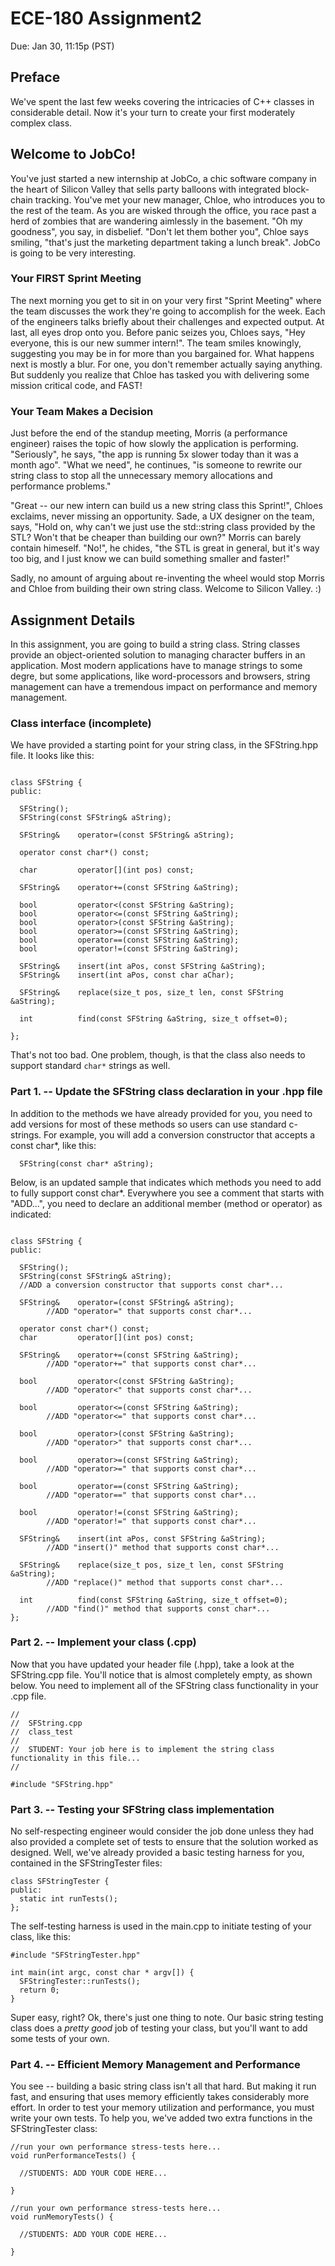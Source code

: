 # ECE-180 Assignment2
Due: Jan 30, 11:15p (PST)

## Preface

We've spent the last few weeks covering the intricacies of C++ classes in considerable detail. Now it's your turn to create your first moderately complex class.

## Welcome to JobCo!

You've just started a new internship at JobCo, a chic software company in the heart of Silicon Valley that sells party balloons with integrated block-chain tracking. You've met your new manager, Chloe, who introduces you to the rest of the team. As you are wisked through the office, you race past a herd of zombies that are wandering aimlessly in the basement. "Oh my goodness", you say, in disbelief.  "Don't let them bother you", Chloe says smiling, "that's just the marketing department taking a lunch break". JobCo is going to be very interesting.

### Your FIRST Sprint Meeting

The next morning you get to sit in on your very first "Sprint Meeting" where the team discusses the work they're going to accomplish for the week. Each of the engineers talks briefly about their challenges and expected output. At last, all eyes drop onto you. Before panic seizes you, Chloes says, "Hey everyone, this is our new summer intern!". The team smiles knowingly, suggesting you may be in for more than you bargained for.  What happens next is mostly a blur. For one, you don't remember actually saying anything. But suddenly you realize that Chloe has tasked you with delivering some mission critical code, and FAST!  

### Your Team Makes a Decision

Just before the end of the standup meeting, Morris (a performance engineer) raises the topic of how slowly the application is performing. "Seriously", he says, "the app is running 5x slower today than it was a month ago". "What we need", he continues, "is someone to rewrite our string class to stop all the unnecessary memory allocations and performance problems."

"Great -- our new intern can build us a new string class this Sprint!", Chloes exclaims, never missing an opportunity. Sade, a UX designer on the team, says, "Hold on, why can't we just use the std::string class provided by the STL? Won't that be cheaper than building our own?"  Morris can barely contain himeself. "No!", he chides, "the STL is great in general, but it's way too big, and I just know we can build something smaller and faster!"

Sadly, no amount of arguing about re-inventing the wheel would stop Morris and Chloe from building their own string class. Welcome to Silicon Valley. :)

## Assignment Details

In this assignment, you are going to build a string class. String classes provide an object-oriented solution to managing character buffers in an application. Most modern applications have to manage strings to some degre, but some applications, like word-processors and browsers, string management can have a tremendous impact on performance and memory management.

### Class interface (incomplete)

We have provided a starting point for your string class, in the SFString.hpp file.  It looks like this:

```

class SFString {
public:
  
  SFString();
  SFString(const SFString& aString);
  
  SFString&    operator=(const SFString& aString);
  
  operator const char*() const;
  
  char         operator[](int pos) const;

  SFString&    operator+=(const SFString &aString);
  
  bool         operator<(const SFString &aString);
  bool         operator<=(const SFString &aString);
  bool         operator>(const SFString &aString);
  bool         operator>=(const SFString &aString);
  bool         operator==(const SFString &aString);
  bool         operator!=(const SFString &aString);
  
  SFString&    insert(int aPos, const SFString &aString);
  SFString&    insert(int aPos, const char aChar);
  
  SFString&    replace(size_t pos, size_t len, const SFString &aString);
  
  int          find(const SFString &aString, size_t offset=0);
  
};

```

That's not too bad. One problem, though, is that the class also needs to support standard `char*` strings as well. 

### Part 1. -- Update the SFString class declaration in your .hpp file

In addition to the methods we have already provided for you, you need to add versions for most of these methods so users can use standard c-strings. For example, you will add a conversion constructor that accepts a const char*, like this:

```
  SFString(const char* aString);
```
Below, is an updated sample that indicates which methods you need to add to fully support const char*. Everywhere you see a comment that starts with "ADD...", you need to declare an additional member (method or operator) as indicated:

```

class SFString {
public:
  
  SFString();
  SFString(const SFString& aString);
  //ADD a conversion constructor that supports const char*...
  
  SFString&    operator=(const SFString& aString);
		//ADD "operator=" that supports const char*...
  
  operator const char*() const;
  char         operator[](int pos) const;

  SFString&    operator+=(const SFString &aString);
		//ADD "operator+=" that supports const char*...
  
  bool         operator<(const SFString &aString);
		//ADD "operator<" that supports const char*...
  
  bool         operator<=(const SFString &aString);
		//ADD "operator<=" that supports const char*...
  
  bool         operator>(const SFString &aString);
		//ADD "operator>" that supports const char*...
  
  bool         operator>=(const SFString &aString);
		//ADD "operator>=" that supports const char*...
  
  bool         operator==(const SFString &aString);
		//ADD "operator==" that supports const char*...
  
  bool         operator!=(const SFString &aString);
		//ADD "operator!=" that supports const char*...
  
  SFString&    insert(int aPos, const SFString &aString);
		//ADD "insert()" method that supports const char*...
  
  SFString&    replace(size_t pos, size_t len, const SFString &aString);
		//ADD "replace()" method that supports const char*...
  
  int          find(const SFString &aString, size_t offset=0);
		//ADD "find()" method that supports const char*...
};

```

### Part 2. -- Implement your class (.cpp) 

Now that you have updated your header file (.hpp), take a look at the SFString.cpp file. You'll notice that is almost completely empty, as shown below.  You need to implement all of the SFString class functionality in your .cpp file. 

```
//
//  SFString.cpp
//  class_test
//
//  STUDENT: Your job here is to implement the string class functionality in this file...
//

#include "SFString.hpp"

```
### Part 3. -- Testing your SFString class implementation 

No self-respecting engineer would consider the job done unless they had also provided a complete set of tests to ensure that the solution worked as designed. Well, we've already provided a basic testing harness for you, contained in the SFStringTester files:

```
class SFStringTester {
public:
  static int runTests();
};
```

The self-testing harness is used in the main.cpp to initiate testing of your class, like this:

```
#include "SFStringTester.hpp"

int main(int argc, const char * argv[]) {
  SFStringTester::runTests();
  return 0;
}
```

Super easy, right?  Ok, there's just one thing to note. Our basic string testing class does a _pretty good_ job of testing your class, but you'll want to add some tests of your own.

### Part 4. -- Efficient Memory Management and Performance

You see -- building a basic string class isn't all that hard. But making it run fast, and ensuring that uses memory efficiently takes considerably more effort. In order to test your memory utilization and performance, you must write your own tests. To help you, we've added two extra functions in the SFStringTester class:

```
//run your own performance stress-tests here...
void runPerformanceTests() {
  
  //STUDENTS: ADD YOUR CODE HERE...
  
}

//run your own performance stress-tests here...
void runMemoryTests() {
  
  //STUDENTS: ADD YOUR CODE HERE...
  
}

```


